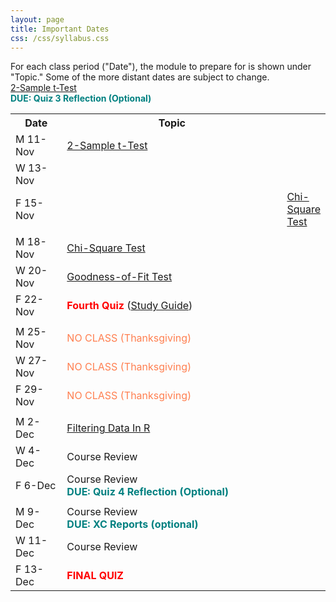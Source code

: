 ```yaml
---
layout: page
title: Important Dates
css: /css/syllabus.css
---
```


<div class="alert alert-info">
For each class period ("Date"), the module to prepare for is shown under "Topic." Some of the more distant dates are subject to change.
</div>

<table width="100%">
<tr><th width="18%">Date</th><th width="82%">Topic</th></tr>
<!---
<tr><td>W 4-Sep</td><td><a href="Syllabus-Current">Syllabus</a> and <a href="../modules/WhyStats">Why Stats is Important?</a></td></tr>
<tr><td>F 6-Sep</td><td><a href="../modules/FoundationalDefns">Foundational Definitions</a></td></tr>
<tr><td></td><td></td></tr>

<tr><td>M 9-Sep</td><td><a href="../modules/DataProduction">Data Production</a></td></tr>
<tr><td>W 11-Sep</td><td><a href="../modules/GettingDataIntoR">Getting Data Into R</a></td></tr>
<tr><td>F 13-Sep</td><td><a href="../modules/UEDACat">Univariate EDA - Categorical</a></td></tr>
<tr><td></td><td></td></tr>

<tr><td>M 16-Sep</td><td>
<a href="../modules/UEDAQuant1">Summaries for One Quantitative Variable</a></td></tr>
<tr><td>W 18-Sep</td><td>
<a href="../modules/UEDAQuant2">Univariate EDA - Quantitative Variable</a></td></tr>
<tr><td>F 20-Sep</td><td><span style="color:red;font-weight:bold">First Quiz</span> (<a href="QuizGuide/quiz1">Study Guide</a>)</td></tr>
<tr><td></td><td></td></tr>

<tr><td>M 23-Sep</td><td>
<a href="../modules/NormalDist">Normal Distributions</a></td></tr>
<tr><td>W 25-Sep</td><td>
<a href="../modules/NormalDist">Normal Distributions</a></td></tr>
<tr><td>F 27-Sep</td><td>
<a href="../modules/BEDACat">Bivariate EDA - Categorical</a><br>
<span style="color:teal;font-weight:bold">DUE: Quiz 1 Reflection (Optional)</span></td></tr>
<tr><td></td><td></td></tr>

<tr><td>M 30-Sep</td><td><a href="../modules/BEDAQuant">Bivariate EDA - Quantitative</a></td></tr>
<tr><td>W 2-Oct</td><td><a href="../modules/LinearRegression">Linear Regression</a></td></tr>
<tr><td>F 4-Oct</td><td><a href="../modules/LinearRegression">Linear Regression</a></td></tr>
<tr><td></td><td></td></tr>

<tr><td>M 7-Oct</td><td>Quiz Prep</td></tr>
<tr><td>W 9-Oct</td><td><span style="color:red;font-weight:bold">Second Quiz</span> (<a href="QuizGuide/quiz2">Study Guide</a>)</td></tr>
<tr><td>F 11-Oct</td><td><a href="../modules/SamplingDist">Sampling Distributions</a></td></tr>
<tr><td></td><td></td></tr>

<tr><td>M 14-Oct</td><td><a href="../modules/Probability">Probability</a></td></tr>
<tr><td>W 16-Oct</td><td><a href="../modules/HypTesting">Hypothesis Testing</a><br><span style="color:teal;font-weight:bold">DUE: Quiz 2 Reflection (Optional)</span></td></tr>
<tr><td>F 18-Oct</td><td><a href="../modules/HypTestingErrs">Hypothesis Testing Errors</a></td></tr>
<tr><td></td><td></td></tr>

<tr><td>M 21-Oct</td><td><span style="color:coral">NO CLASS (Reading Day)</span></td></tr>
<tr><td>W 23-Oct</td><td><a href="../modules/ConfRegions">Confidence Regions</a></td></tr>
<tr><td>F 25-Oct</td><td><a href="../modules/ConfRegions">Confidence Regions</a></td></tr>
<tr><td></td><td></td></tr>

<tr><td>M 28-Oct</td><td><a href="../modules/1SampleZ">1-Sample Z-Test</a></td></tr>
<tr><td>W 30-Oct</td><td><a href="../modules/1SampleZ">1-Sample Z-Test</a></td></tr>
<tr><td>F 1-Nov</td><td><a href="../modules/1Samplet">1-Sample t-Test</a></td></tr>
<tr><td></td><td></td></tr>

# Could have put quiz 3 earlier ... in front of 1-t
<tr><td>M 4-Nov</td><td>TBD</td></tr>
<tr><td>W 6-Nov</td><td><span style="color:red;font-weight:bold">Third Quiz</span> (<a href="QuizGuide/quiz3">Study Guide</a>)</td></tr>
<tr><td>F 8-Nov</td><td>Quiz Clean-Up</td></tr>
<tr><td></td><td></td></tr>
--->

<tr><td>M 11-Nov</td><td><a href="../modules/2Samplet">2-Sample t-Test</a></td></tr>
<tr><td>W 13-Nov</td><a href="../modules/2Samplet">2-Sample t-Test</a><br><span style="color:teal;font-weight:bold">DUE: Quiz 3 Reflection (Optional)</span></td></tr>
<tr><td>F 15-Nov</td><td><td><a href="../modules/ChiSquare">Chi-Square Test</a></td></tr>
<tr><td></td><td></td></tr>

<tr><td>M 18-Nov</td><td><a href="../modules/ChiSquare">Chi-Square Test</a></td></tr>
<tr><td>W 20-Nov</td><td><a href="../modules/GOFTest">Goodness-of-Fit Test</a></td></tr>
<tr><td>F 22-Nov</td><td><span style="color:red;font-weight:bold">Fourth Quiz</span> (<a href="QuizGuide/quiz4">Study Guide</a>)</td></tr>
<tr><td></td><td></td></tr>

<tr><td>M 25-Nov</td><td><span style="color:coral">NO CLASS (Thanksgiving)</span></td></tr>
<tr><td>W 27-Nov</td><td><span style="color:coral">NO CLASS (Thanksgiving)</span></td></tr>
<tr><td>F 29-Nov</td><td><span style="color:coral">NO CLASS (Thanksgiving)</span></td></tr>
<tr><td></td><td></td></tr>

<tr><td>M 2-Dec</td><td><a href="../modules/FilteringDataInR">Filtering Data In R</a></td></tr>
<tr><td>W 4-Dec</td><td>Course Review</td></tr>
<tr><td>F 6-Dec</td><td>Course Review<br><span style="color:teal;font-weight:bold">DUE: Quiz 4 Reflection (Optional)</span></td></tr>
<tr><td></td><td></td></tr>

<tr><td>M 9-Dec</td>
    <td>Course Review<br><span style="color:teal;font-weight:bold">DUE: XC Reports (optional)</span></td></tr>
<tr><td>W 11-Dec</td><td>Course Review </td></tr>
<tr><td>F 13-Dec</td>
    <td colspan="2"><span style="color:red;font-weight:bold">FINAL QUIZ</span></td></tr>
</table>
